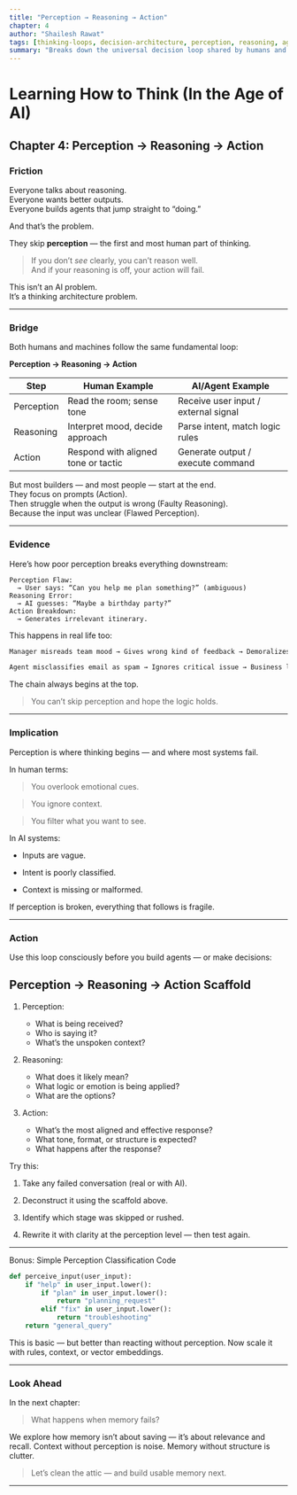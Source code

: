 ```yaml
---
title: "Perception → Reasoning → Action"
chapter: 4
author: "Shailesh Rawat"
tags: [thinking-loops, decision-architecture, perception, reasoning, agents]
summary: "Breaks down the universal decision loop shared by humans and AI systems, showing how skipping perception leads to poor reasoning and failed outcomes."
---
```


# Learning How to Think (In the Age of AI)

## Chapter 4: Perception → Reasoning → Action

### Friction

Everyone talks about reasoning.  
Everyone wants better outputs.  
Everyone builds agents that jump straight to “doing.”

And that’s the problem.

They skip **perception** — the first and most human part of thinking.

> If you don’t *see* clearly, you can’t reason well.  
> And if your reasoning is off, your action will fail.

This isn’t an AI problem.  
It’s a thinking architecture problem.

---

### Bridge

Both humans and machines follow the same fundamental loop:

**Perception → Reasoning → Action**

| Step        | Human Example                      | AI/Agent Example                     |
|-------------|-------------------------------------|--------------------------------------|
| Perception  | Read the room; sense tone           | Receive user input / external signal |
| Reasoning   | Interpret mood, decide approach     | Parse intent, match logic rules      |
| Action      | Respond with aligned tone or tactic | Generate output / execute command    |

But most builders — and most people — start at the end.  
They focus on prompts (Action).  
Then struggle when the output is wrong (Faulty Reasoning).  
Because the input was unclear (Flawed Perception).

---

### Evidence

Here’s how poor perception breaks everything downstream:

```text
Perception Flaw:
  → User says: “Can you help me plan something?” (ambiguous)
Reasoning Error:
  → AI guesses: “Maybe a birthday party?”
Action Breakdown:
  → Generates irrelevant itinerary.
```

This happens in real life too:

```markdown
Manager misreads team mood → Gives wrong kind of feedback → Demoralizes team

Agent misclassifies email as spam → Ignores critical issue → Business loss
```

The chain always begins at the top.

> You can’t skip perception and hope the logic holds.




---

### Implication

Perception is where thinking begins — and where most systems fail.

In human terms:

> You overlook emotional cues.

> You ignore context.

> You filter what you want to see.


In AI systems:

- Inputs are vague.

- Intent is poorly classified.

- Context is missing or malformed.


If perception is broken, everything that follows is fragile.


---

### Action

Use this loop consciously before you build agents — or make decisions:

## Perception → Reasoning → Action Scaffold

1. Perception:
   - What is being received?
   - Who is saying it?
   - What’s the unspoken context?

2. Reasoning:
   - What does it likely mean?
   - What logic or emotion is being applied?
   - What are the options?

3. Action:
   - What’s the most aligned and effective response?
   - What tone, format, or structure is expected?
   - What happens after the response?

Try this:

1. Take any failed conversation (real or with AI).


2. Deconstruct it using the scaffold above.


3. Identify which stage was skipped or rushed.


4. Rewrite it with clarity at the perception level — then test again.




---

Bonus: Simple Perception Classification Code

```python
def perceive_input(user_input):
    if "help" in user_input.lower():
        if "plan" in user_input.lower():
            return "planning_request"
        elif "fix" in user_input.lower():
            return "troubleshooting"
    return "general_query"
```

This is basic — but better than reacting without perception.
Now scale it with rules, context, or vector embeddings.


---

### Look Ahead

In the next chapter:

> What happens when memory fails?



We explore how memory isn’t about saving — it’s about relevance and recall.
Context without perception is noise.
Memory without structure is clutter.

> Let’s clean the attic — and build usable memory next.




---


